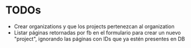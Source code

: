 # TODOs

- Crear organizations y que los projects pertenezcan al organization
- Listar páginas retornadas por fb en el formulario para crear un nuevo "project", ignorando las páginas con IDs que ya estén presentes en DB
